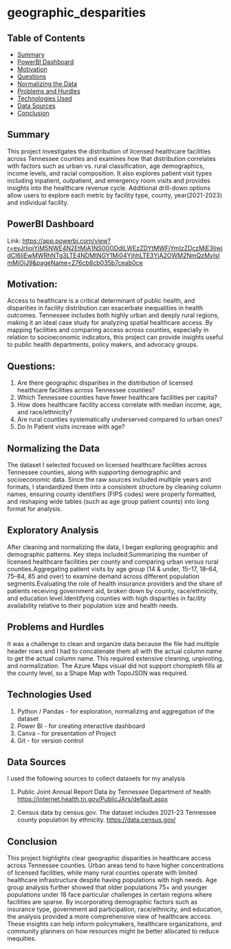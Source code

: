 # geographic_desparities




## Table of Contents
* [Summary](#Summary)
* [PowerBI Dashboard](#PowerBI-Dashboard)
* [Motivation](#motivation)
* [Questions](#questions)
* [Normalizing the Data](#normaling-the-data)
* [Problems and Hurdles](#problems-and-hurdles)
* [Technologies Used](#technologies-used)
* [Data Sources](#sources)
* [Conclusion](#conclusion)

## Summary
This project investigates the distribution of licensed healthcare facilities across Tennessee counties and examines how that distribution correlates with factors such as urban vs. rural classification, age demographics, income levels, and racial composition. It also explores patient visit types including inpatient, outpatient, and emergency room visits and provides insights into the healthcare revenue cycle.
Additional drill-down options allow users to explore each metric by facility type, county, year(2021-2023) and individual facility.


## PowerBI Dashboard
Link: https://app.powerbi.com/view?r=eyJrIjoiYjM5NWE4N2EtMjA1NS00ODdlLWEzZDYtMWFjYmIzZDczMjE3IiwidCI6IjEwMWRhNTg3LTE4NDMtNGY1Mi04YjhhLTE3YjA2OWM2NmQzMyIsImMiOjJ9&pageName=276cb8cb035b7ceab0ce

## Motivation:
Access to healthcare is a critical determinant of public health, and disparities in facility distribution can exacerbate inequalities in health outcomes. Tennessee includes both highly urban and deeply rural regions, making it an ideal case study for analyzing spatial healthcare access. By mapping facilities and comparing access across counties, especially in relation to socioeconomic indicators, this project can provide insights useful to public health departments, policy makers, and advocacy groups. 

## Questions:
1) Are there geographic disparities in the distribution of licensed healthcare facilities across Tennessee counties?
2) Which Tennessee counties have fewer healthcare facilities per capita?
3) How does healthcare facility access correlate with median income, age, and race/ethnicity?
4) Are rural counties systematically underserved compared to urban ones?
5) Do In Patient visits increase with age?

## Normalizing the Data
The dataset I selected focused on licensed healthcare facilities across Tennessee counties, along with supporting demographic and socioeconomic data. Since the raw sources included multiple years and formats, I standardized them into a consistent structure by cleaning column names, ensuring county identifiers (FIPS codes) were properly formatted, and reshaping wide tables (such as age group patient counts) into long format for analysis.

## Exploratory Analysis
After cleaning and normalizing the data, I began exploring geographic and demographic patterns. 
Key steps included:Summarizing the number of licensed healthcare facilities per county and comparing urban versus rural counties.Aggregating patient visits by age group (14 & under, 15–17, 18–64, 75–84, 85 and over) to examine demand across different population segments.Evaluating the role of health insurance providers and the share of patients receiving government aid, broken down by county, race/ethnicity, and education level.Identifying counties with high disparities in facility availability relative to their population size and health needs.

## Problems and Hurdles
It was a challenge to clean and organize data because the file had multiple header rows and I had to concatenate them all with the actual column name to get the actual column name. This required extensive cleaning, unpivoting, and normalization.
The Azure Maps visual did not support choropleth fills at the county level, so a Shape Map with TopoJSON was required.

## Technologies Used
1) Python / Pandas - for exploration, normalizing and aggregation of the dataset
2) Power BI - for creating interactive dashboard
3) Canva - for presentation of Project
4) Git - for version control

## Data Sources
I used the following sources to collect datasets for my analysis

1) Public Joint Annual Report Data by Tennessee Department of health
https://internet.health.tn.gov/PublicJArs/default.aspx

2) Census data by census.gov. The dataset includes 2021-23 Tennessee county population by ethnicity.
https://data.census.gov/


## Conclusion
This project highlights clear geographic disparities in healthcare access across Tennessee counties. Urban areas tend to have higher concentrations of licensed facilities, while many rural counties operate with limited healthcare infrastructure despite having populations with high needs. Age group analysis further showed that older populations 75+ and younger populations under 18 face particular challenges in certain regions where facilities are sparse.
By incorporating demographic factors such as insurance type, government aid participation, race/ethnicity, and education, the analysis provided a more comprehensive view of healthcare access. These insights can help inform policymakers, healthcare organizations, and community planners on how resources might be better allocated to reduce inequities.



